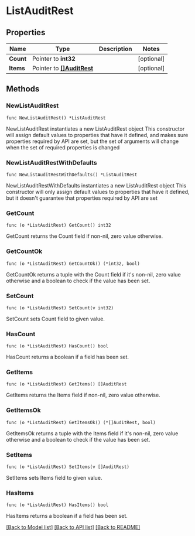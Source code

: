 # ListAuditRest

## Properties

Name | Type | Description | Notes
------------ | ------------- | ------------- | -------------
**Count** | Pointer to **int32** |  | [optional] 
**Items** | Pointer to [**[]AuditRest**](AuditRest.md) |  | [optional] 

## Methods

### NewListAuditRest

`func NewListAuditRest() *ListAuditRest`

NewListAuditRest instantiates a new ListAuditRest object
This constructor will assign default values to properties that have it defined,
and makes sure properties required by API are set, but the set of arguments
will change when the set of required properties is changed

### NewListAuditRestWithDefaults

`func NewListAuditRestWithDefaults() *ListAuditRest`

NewListAuditRestWithDefaults instantiates a new ListAuditRest object
This constructor will only assign default values to properties that have it defined,
but it doesn't guarantee that properties required by API are set

### GetCount

`func (o *ListAuditRest) GetCount() int32`

GetCount returns the Count field if non-nil, zero value otherwise.

### GetCountOk

`func (o *ListAuditRest) GetCountOk() (*int32, bool)`

GetCountOk returns a tuple with the Count field if it's non-nil, zero value otherwise
and a boolean to check if the value has been set.

### SetCount

`func (o *ListAuditRest) SetCount(v int32)`

SetCount sets Count field to given value.

### HasCount

`func (o *ListAuditRest) HasCount() bool`

HasCount returns a boolean if a field has been set.

### GetItems

`func (o *ListAuditRest) GetItems() []AuditRest`

GetItems returns the Items field if non-nil, zero value otherwise.

### GetItemsOk

`func (o *ListAuditRest) GetItemsOk() (*[]AuditRest, bool)`

GetItemsOk returns a tuple with the Items field if it's non-nil, zero value otherwise
and a boolean to check if the value has been set.

### SetItems

`func (o *ListAuditRest) SetItems(v []AuditRest)`

SetItems sets Items field to given value.

### HasItems

`func (o *ListAuditRest) HasItems() bool`

HasItems returns a boolean if a field has been set.


[[Back to Model list]](../README.md#documentation-for-models) [[Back to API list]](../README.md#documentation-for-api-endpoints) [[Back to README]](../README.md)


